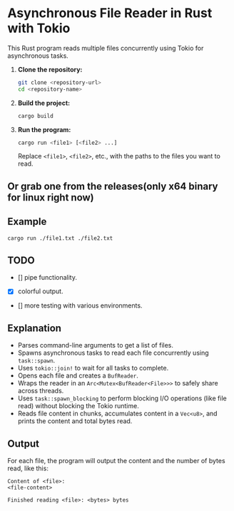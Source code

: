# Asynchronous File Reader in Rust with Tokio

This Rust program reads multiple files concurrently using Tokio for asynchronous tasks. 

1. **Clone the repository:**

   ```bash
   git clone <repository-url>
   cd <repository-name>
   ```

2. **Build the project:**

   ```bash
   cargo build
   ```

3. **Run the program:**

   ```bash
   cargo run <file1> [<file2> ...]
   ```

   Replace `<file1>`, `<file2>`, etc., with the paths to the files you want to read.

## Or grab one from the releases(only x64 binary for linux right now)

## Example

```bash
cargo run ./file1.txt ./file2.txt
```
## TODO

- [] pipe functionality.
- [x] colorful output.
- [] more testing with various environments.

## Explanation

  - Parses command-line arguments to get a list of files.
  - Spawns asynchronous tasks to read each file concurrently using `task::spawn`.
  - Uses `tokio::join!` to wait for all tasks to complete.
  - Opens each file and creates a `BufReader`.
  - Wraps the reader in an `Arc<Mutex<BufReader<File>>>` to safely share across threads.
  - Uses `task::spawn_blocking` to perform blocking I/O operations (like file read) without blocking the Tokio runtime.
  - Reads file content in chunks, accumulates content in a `Vec<u8>`, and prints the content and total bytes read.

## Output

For each file, the program will output the content and the number of bytes read, like this:

```
Content of <file>: 
<file-content>

Finished reading <file>: <bytes> bytes
```

